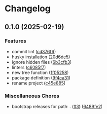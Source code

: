 # Changelog

## 0.1.0 (2025-02-19)


### Features

* commit lint ([cd376f6](https://github.com/adaltas/node-poetree/commit/cd376f6ecb8ec5b8fe8925751f632f20d01dc6b9))
* husky installation ([20d6de5](https://github.com/adaltas/node-poetree/commit/20d6de5b289d15c73ba49e5d2c495df59ff8cab3))
* ignore hidden files ([6b3cfb3](https://github.com/adaltas/node-poetree/commit/6b3cfb3128530694e9e18310960a41bd29b884a0))
* linters ([c6085f7](https://github.com/adaltas/node-poetree/commit/c6085f7fe165281a5b4c28a43603cd713e1bac61))
* new tree function ([1f05258](https://github.com/adaltas/node-poetree/commit/1f05258ceb77d0cb05e5e704b2b7652e48fcfc91))
* package definition ([9f4ca31](https://github.com/adaltas/node-poetree/commit/9f4ca315d8271568c01fa0bbe930ef12b191b13e))
* rename project ([c45e885](https://github.com/adaltas/node-poetree/commit/c45e8855e36346fa21ab9dd36cf9a600a9461e6a))


### Miscellaneous Chores

* bootstrap releases for path: . ([#3](https://github.com/adaltas/node-poetree/issues/3)) ([6489fe2](https://github.com/adaltas/node-poetree/commit/6489fe2f9442c796d58d457218d21f886287ba4e))
